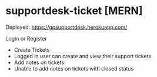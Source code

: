 # supportdesk-ticket [MERN]
Deployed: 
https://gpsupportdesk.herokuapp.com/

Login or Register 
 - Create Tickets
 - Logged in user can create and view their support tickets
 - Add notes on tickets
 - Unable to add notes on tickets with closed status 
 
